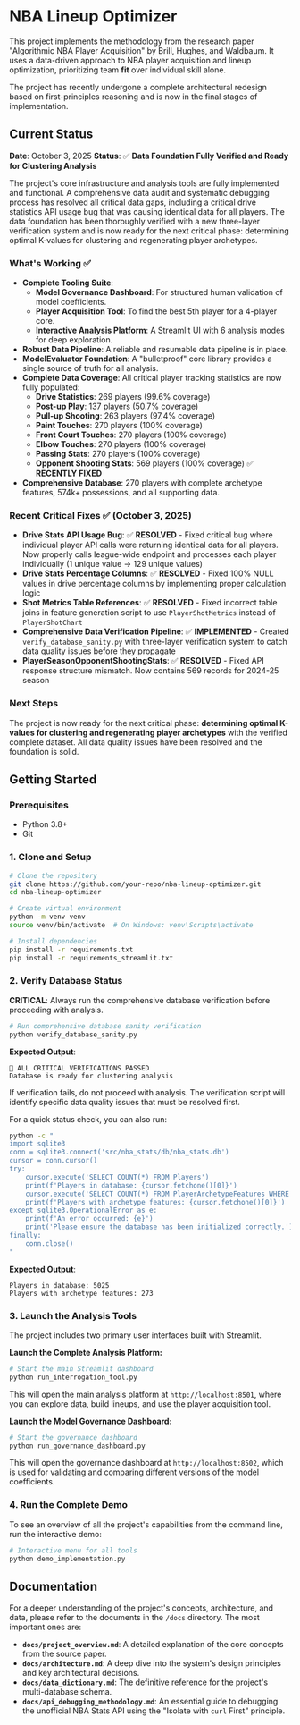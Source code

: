 # NBA Lineup Optimizer

This project implements the methodology from the research paper "Algorithmic NBA Player Acquisition" by Brill, Hughes, and Waldbaum. It uses a data-driven approach to NBA player acquisition and lineup optimization, prioritizing team **fit** over individual skill alone.

The project has recently undergone a complete architectural redesign based on first-principles reasoning and is now in the final stages of implementation.

## Current Status

**Date**: October 3, 2025
**Status**: ✅ **Data Foundation Fully Verified and Ready for Clustering Analysis**

The project's core infrastructure and analysis tools are fully implemented and functional. A comprehensive data audit and systematic debugging process has resolved all critical data gaps, including a critical drive statistics API usage bug that was causing identical data for all players. The data foundation has been thoroughly verified with a new three-layer verification system and is now ready for the next critical phase: determining optimal K-values for clustering and regenerating player archetypes.

### What's Working ✅

*   **Complete Tooling Suite**:
    *   **Model Governance Dashboard**: For structured human validation of model coefficients.
    *   **Player Acquisition Tool**: To find the best 5th player for a 4-player core.
    *   **Interactive Analysis Platform**: A Streamlit UI with 6 analysis modes for deep exploration.
*   **Robust Data Pipeline**: A reliable and resumable data pipeline is in place.
*   **ModelEvaluator Foundation**: A "bulletproof" core library provides a single source of truth for all analysis.
*   **Complete Data Coverage**: All critical player tracking statistics are now fully populated:
    *   **Drive Statistics**: 269 players (99.6% coverage)
    *   **Post-up Play**: 137 players (50.7% coverage)
    *   **Pull-up Shooting**: 263 players (97.4% coverage)
    *   **Paint Touches**: 270 players (100% coverage)
    *   **Front Court Touches**: 270 players (100% coverage)
    *   **Elbow Touches**: 270 players (100% coverage)
    *   **Passing Stats**: 270 players (100% coverage)
    *   **Opponent Shooting Stats**: 569 players (100% coverage) ✅ **RECENTLY FIXED**
*   **Comprehensive Database**: 270 players with complete archetype features, 574k+ possessions, and all supporting data.

### Recent Critical Fixes ✅ (October 3, 2025)

*   **Drive Stats API Usage Bug**: ✅ **RESOLVED** - Fixed critical bug where individual player API calls were returning identical data for all players. Now properly calls league-wide endpoint and processes each player individually (1 unique value → 129 unique values)
*   **Drive Stats Percentage Columns**: ✅ **RESOLVED** - Fixed 100% NULL values in drive percentage columns by implementing proper calculation logic
*   **Shot Metrics Table References**: ✅ **RESOLVED** - Fixed incorrect table joins in feature generation script to use `PlayerShotMetrics` instead of `PlayerShotChart`
*   **Comprehensive Data Verification Pipeline**: ✅ **IMPLEMENTED** - Created `verify_database_sanity.py` with three-layer verification system to catch data quality issues before they propagate
*   **PlayerSeasonOpponentShootingStats**: ✅ **RESOLVED** - Fixed API response structure mismatch. Now contains 569 records for 2024-25 season

### Next Steps

The project is now ready for the next critical phase: **determining optimal K-values for clustering and regenerating player archetypes** with the verified complete dataset. All data quality issues have been resolved and the foundation is solid.

## Getting Started

### Prerequisites

*   Python 3.8+
*   Git

### 1. Clone and Setup

```bash
# Clone the repository
git clone https://github.com/your-repo/nba-lineup-optimizer.git
cd nba-lineup-optimizer

# Create virtual environment
python -m venv venv
source venv/bin/activate  # On Windows: venv\Scripts\activate

# Install dependencies
pip install -r requirements.txt
pip install -r requirements_streamlit.txt
```

### 2. Verify Database Status

**CRITICAL**: Always run the comprehensive database verification before proceeding with analysis.

```bash
# Run comprehensive database sanity verification
python verify_database_sanity.py
```

**Expected Output**:
```
🎉 ALL CRITICAL VERIFICATIONS PASSED
Database is ready for clustering analysis
```

If verification fails, do not proceed with analysis. The verification script will identify specific data quality issues that must be resolved first.

For a quick status check, you can also run:

```bash
python -c "
import sqlite3
conn = sqlite3.connect('src/nba_stats/db/nba_stats.db')
cursor = conn.cursor()
try:
    cursor.execute('SELECT COUNT(*) FROM Players')
    print(f'Players in database: {cursor.fetchone()[0]}')
    cursor.execute('SELECT COUNT(*) FROM PlayerArchetypeFeatures WHERE season = \"2024-25\"')
    print(f'Players with archetype features: {cursor.fetchone()[0]}')
except sqlite3.OperationalError as e:
    print(f'An error occurred: {e}')
    print('Please ensure the database has been initialized correctly.')
finally:
    conn.close()
"
```
**Expected Output**:
```
Players in database: 5025
Players with archetype features: 273
```

### 3. Launch the Analysis Tools

The project includes two primary user interfaces built with Streamlit.

**Launch the Complete Analysis Platform:**
```bash
# Start the main Streamlit dashboard
python run_interrogation_tool.py
```
This will open the main analysis platform at `http://localhost:8501`, where you can explore data, build lineups, and use the player acquisition tool.

**Launch the Model Governance Dashboard:**
```bash
# Start the governance dashboard
python run_governance_dashboard.py
```
This will open the governance dashboard at `http://localhost:8502`, which is used for validating and comparing different versions of the model coefficients.

### 4. Run the Complete Demo

To see an overview of all the project's capabilities from the command line, run the interactive demo:
```bash
# Interactive menu for all tools
python demo_implementation.py
```

## Documentation

For a deeper understanding of the project's concepts, architecture, and data, please refer to the documents in the `/docs` directory. The most important ones are:

*   **`docs/project_overview.md`**: A detailed explanation of the core concepts from the source paper.
*   **`docs/architecture.md`**: A deep dive into the system's design principles and key architectural decisions.
*   **`docs/data_dictionary.md`**: The definitive reference for the project's multi-database schema.
*   **`docs/api_debugging_methodology.md`**: An essential guide to debugging the unofficial NBA Stats API using the "Isolate with `curl` First" principle. 